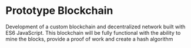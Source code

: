 # Prototype Blockchain
Development of a custom blockchain and decentralized network built with ES6 JavaScript. This blockchain will be fully functional with the ability to mine the blocks, provide a proof of work and create a hash algorithm
